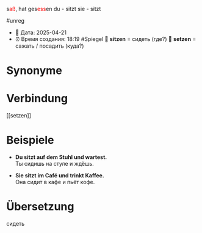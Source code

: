 s<span style="color:red">aß</span>, hat ges<span style="color:red">ess</span>en
du - sitzt
sie - sitzt

#unreg
- 📍 Дата: 2025-04-21
- ⏰ Время создания: 18:19
#Spiegel 
🔄 **sitzen** = сидеть (где?) 
🔁 **setzen** = сажать / посадить (куда?)
# Synonyme

# Verbindung 
[[setzen]]

# Beispiele
- **Du sitzt auf dem Stuhl und wartest.**  
    Ты сидишь на стуле и ждёшь.
    
- **Sie sitzt im Café und trinkt Kaffee.**  
    Она сидит в кафе и пьёт кофе.
# Übersetzung
сидеть